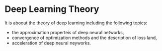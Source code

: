 # Deep Learning Theory
 
It is aboout the theory of deep learning including the following topics:
* the approximation properteis of deep neural networks, 
* convergence of optimization methods and the description of loss land,
* acceleration of deep neural neyworks.
